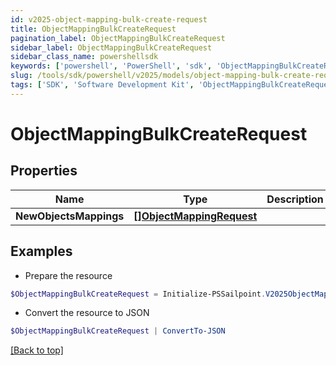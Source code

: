 ```yaml
---
id: v2025-object-mapping-bulk-create-request
title: ObjectMappingBulkCreateRequest
pagination_label: ObjectMappingBulkCreateRequest
sidebar_label: ObjectMappingBulkCreateRequest
sidebar_class_name: powershellsdk
keywords: ['powershell', 'PowerShell', 'sdk', 'ObjectMappingBulkCreateRequest', 'V2025ObjectMappingBulkCreateRequest'] 
slug: /tools/sdk/powershell/v2025/models/object-mapping-bulk-create-request
tags: ['SDK', 'Software Development Kit', 'ObjectMappingBulkCreateRequest', 'V2025ObjectMappingBulkCreateRequest']
---
```



# ObjectMappingBulkCreateRequest

## Properties

Name | Type | Description | Notes
------------ | ------------- | ------------- | -------------
**NewObjectsMappings** | [**[]ObjectMappingRequest**](object-mapping-request) |  | [required]

## Examples

- Prepare the resource
```powershell
$ObjectMappingBulkCreateRequest = Initialize-PSSailpoint.V2025ObjectMappingBulkCreateRequest  -NewObjectsMappings null
```

- Convert the resource to JSON
```powershell
$ObjectMappingBulkCreateRequest | ConvertTo-JSON
```


[[Back to top]](#) 

